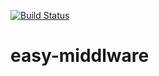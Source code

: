 [![Build Status](https://travis-ci.org/donutloop/easy-middleware.svg?branch=master)](https://travis-ci.org/donutloop/easy-middleware)

# easy-middlware

